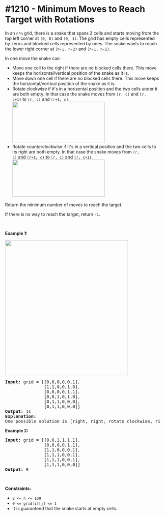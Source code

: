 # \#1210 - Minimum Moves to Reach Target with Rotations
<p>In an&nbsp;<code>n*n</code>&nbsp;grid, there is a snake that spans 2 cells and starts moving from the top left corner at <code>(0, 0)</code> and <code>(0, 1)</code>. The grid has empty cells represented by zeros and blocked cells represented by ones. The snake wants to reach the lower right corner at&nbsp;<code>(n-1, n-2)</code>&nbsp;and&nbsp;<code>(n-1, n-1)</code>.</p>

<p>In one move the snake can:</p>

<ul>
	<li>Move one cell to the right&nbsp;if there are no blocked cells there. This move keeps the horizontal/vertical position of the snake as it is.</li>
	<li>Move down one cell&nbsp;if there are no blocked cells there. This move keeps the horizontal/vertical position of the snake as it is.</li>
	<li>Rotate clockwise if it&#39;s in a horizontal position and the two cells under it are both empty. In that case the snake moves from&nbsp;<code>(r, c)</code>&nbsp;and&nbsp;<code>(r, c+1)</code>&nbsp;to&nbsp;<code>(r, c)</code>&nbsp;and&nbsp;<code>(r+1, c)</code>.<br />
	<img alt="" src="https://assets.leetcode.com/uploads/2019/09/24/image-2.png" style="width: 300px; height: 134px;" /></li>
	<li>Rotate counterclockwise&nbsp;if it&#39;s in a vertical position and the two cells to its right are both empty. In that case the snake moves from&nbsp;<code>(r, c)</code>&nbsp;and&nbsp;<code>(r+1, c)</code>&nbsp;to&nbsp;<code>(r, c)</code>&nbsp;and&nbsp;<code>(r, c+1)</code>.<br />
	<img alt="" src="https://assets.leetcode.com/uploads/2019/09/24/image-1.png" style="width: 300px; height: 121px;" /></li>
</ul>

<p>Return the minimum number of moves to reach the target.</p>

<p>If there is no way to reach the target, return&nbsp;<code>-1</code>.</p>

<p>&nbsp;</p>
<p><strong>Example 1:</strong></p>

<p><strong><img alt="" src="https://assets.leetcode.com/uploads/2019/09/24/image.png" style="width: 400px; height: 439px;" /></strong></p>

<pre>
<strong>Input:</strong> grid = [[0,0,0,0,0,1],
               [1,1,0,0,1,0],
&nbsp;              [0,0,0,0,1,1],
&nbsp;              [0,0,1,0,1,0],
&nbsp;              [0,1,1,0,0,0],
&nbsp;              [0,1,1,0,0,0]]
<strong>Output:</strong> 11
<strong>Explanation:
</strong>One possible solution is [right, right, rotate clockwise, right, down, down, down, down, rotate counterclockwise, right, down].
</pre>

<p><strong>Example 2:</strong></p>

<pre>
<strong>Input:</strong> grid = [[0,0,1,1,1,1],
&nbsp;              [0,0,0,0,1,1],
&nbsp;              [1,1,0,0,0,1],
&nbsp;              [1,1,1,0,0,1],
&nbsp;              [1,1,1,0,0,1],
&nbsp;              [1,1,1,0,0,0]]
<strong>Output:</strong> 9
</pre>

<p>&nbsp;</p>
<p><strong>Constraints:</strong></p>

<ul>
	<li><code>2 &lt;= n &lt;= 100</code></li>
	<li><code>0 &lt;= grid[i][j] &lt;= 1</code></li>
	<li>It is guaranteed that the snake starts at empty cells.</li>
</ul>
